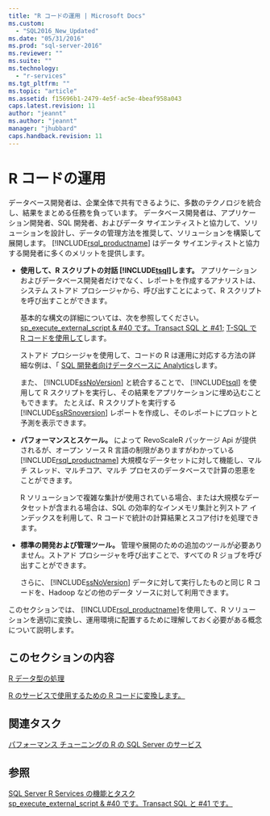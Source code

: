 ```yaml
---
title: "R コードの運用 | Microsoft Docs"
ms.custom: 
  - "SQL2016_New_Updated"
ms.date: "05/31/2016"
ms.prod: "sql-server-2016"
ms.reviewer: ""
ms.suite: ""
ms.technology: 
  - "r-services"
ms.tgt_pltfrm: ""
ms.topic: "article"
ms.assetid: f15696b1-2479-4e5f-ac5e-4beaf958a043
caps.latest.revision: 11
author: "jeannt"
ms.author: "jeannt"
manager: "jhubbard"
caps.handback.revision: 11
---
```

# R コードの運用
  データベース開発者は、企業全体で共有できるように、多数のテクノロジを統合し、結果をまとめる任務を負っています。 データベース開発者は、アプリケーション開発者、SQL 開発者、およびデータ サイエンティストと協力して、ソリューションを設計し、データの管理方法を推奨して、ソリューションを構築して展開します。 [!INCLUDE[rsql_productname](../../includes/rsql-productname-md.md)] はデータ サイエンティストと協力する開発者に多くのメリットを提供します。  
  
-   **使用して、R スクリプトの対話 [!INCLUDE[tsql](../../includes/tsql-md.md)]します。** アプリケーションおよびデータベース開発者だけでなく、レポートを作成するアナリストは、システム ストアド プロシージャから、呼び出すことによって、R スクリプトを呼び出すことができます。  
  
     基本的な構文の詳細については、次を参照してください。 [sp_execute_external_script & #40 です。Transact SQL と #41;](../../relational-databases/system-stored-procedures/sp-execute-external-script-transact-sql.md)  [T-SQL で R コードを使用して](../../advanced-analytics/r-services/using-r-code-in-transact-sql-sql-server-r-services.md)します。  
 
    ストアド プロシージャを使用して、コードの R は運用に対応する方法の詳細な例は、「 [SQL 開発者向けデータベースに Analytics](../../advanced-analytics/r-services/in-database-advanced-analytics-for-sql-developers-tutorial.md)します。
  
     また、 [!INCLUDE[ssNoVersion](../../includes/ssnoversion-md.md)] と統合することで、 [!INCLUDE[tsql](../../includes/tsql-md.md)] を使用して R スクリプトを実行し、その結果をアプリケーションに埋め込むこともできます。 たとえば、R スクリプトを実行する [!INCLUDE[ssRSnoversion](../../includes/ssrsnoversion-md.md)] レポートを作成し、そのレポートにプロットと予測を表示できます。  
  
-   **パフォーマンスとスケール。** によって RevoScaleR パッケージ Api が提供されるが、オープン ソース R 言語の制限がありますがわかっている [!INCLUDE[rsql_productname](../../includes/rsql-productname-md.md)] 大規模なデータセットに対して機能し、マルチ スレッド、マルチコア、マルチ プロセスのデータベースで計算の恩恵をことができます。  
  
     R ソリューションで複雑な集計が使用されている場合、または大規模なデータセットが含まれる場合は、SQL の効率的なインメモリ集計と列ストア インデックスを利用して、R コードで統計の計算結果とスコア付けを処理できます。  
  
-   **標準の開発および管理ツール。** 管理や展開のための追加のツールが必要ありません。ストアド プロシージャを呼び出すことで、すべての R ジョブを呼び出すことができます。  
  
     さらに、 [!INCLUDE[ssNoVersion](../../includes/ssnoversion-md.md)] データに対して実行したものと同じ R コードを、Hadoop などの他のデータ ソースに対して利用できます。  
  
 このセクションでは、 [!INCLUDE[rsql_productname](../../includes/rsql-productname-md.md)]を使用して、R ソリューションを適切に変換し、運用環境に配置するために理解しておく必要がある概念について説明します。  
  
## このセクションの内容

[R データ型の処理](../../advanced-analytics/r-services/working-with-r-data-types.md)

[R のサービスで使用するための R コードに変換します。](../../advanced-analytics/r-services/converting-r-code-for-use-in-r-services.md)

##  <a name="bkmk_RelatedTasks"></a> 関連タスク  
  
[パフォーマンス チューニングの R の SQL Server のサービス](../../advanced-analytics/r-services/sql-server-r-services-performance-tuning.md)
 
## 参照  
 [SQL Server R Services の機能とタスク](../../advanced-analytics/r-services/sql-server-r-services-features-and-tasks.md)   
 [sp_execute_external_script & #40 です。Transact SQL と #41 です。](../../relational-databases/system-stored-procedures/sp-execute-external-script-transact-sql.md)  
  
  